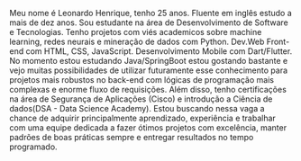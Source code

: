 Meu nome é Leonardo Henrique, tenho 25 anos. Fluente em inglês estudo a mais de dez anos.
Sou estudante na área de Desenvolvimento de Software e Tecnologias. Tenho projetos com viés academicos sobre machine learning, redes neurais e mineração de dados com Python.
Dev.Web Front-end com HTML, CSS, JavaScript. Desenvolvimento Mobile com Dart/Flutter. No momento estou estudando Java/SpringBoot estou gostando bastante e vejo muitas possibilidades de utilizar futuramente esse conhecimento para projetos mais robustos no back-end com lógicas de programação mais complexas e enorme fluxo de requisições.
Além disso, tenho certificações na área de Segurança de Aplicações (Cisco) e introdução a Ciência de dados(DSA - Data Science Academy).
Estou buscando nessa vaga a chance de adquirir principalmente aprendizado, experiência e trabalhar com uma equipe dedicada a fazer ótimos projetos com excelência, manter padrões de boas práticas sempre e entregar resultados no tempo programado.